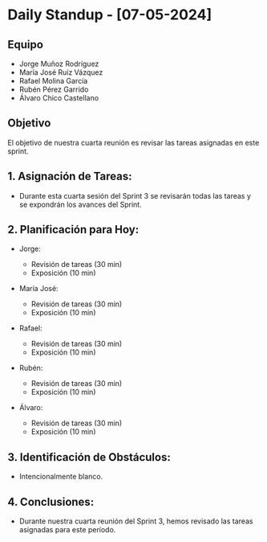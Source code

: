 # Daily Standup - [07-05-2024]

## Equipo
- Jorge Muñoz Rodríguez
- María José Ruíz Vázquez
- Rafael Molina García
- Rubén Pérez Garrido
- Álvaro Chico Castellano

## Objetivo
El objetivo de nuestra cuarta reunión es revisar las tareas asignadas en este sprint.

## 1. **Asignación de Tareas:**
   - Durante esta cuarta sesión del Sprint 3 se revisarán todas las tareas y se expondrán los avances del Sprint.

## 2. **Planificación para Hoy:**
   
   - Jorge:
     - Revisión de tareas (30 min)
     - Exposición (10 min)
   
   - María José:
     - Revisión de tareas (30 min)
     - Exposición (10 min)
   
   - Rafael:
     - Revisión de tareas (30 min)
     - Exposición (10 min)
   
   - Rubén:
     - Revisión de tareas (30 min)
     - Exposición (10 min)
    
   - Álvaro:
     - Revisión de tareas (30 min)
     - Exposición (10 min)

## 3. **Identificación de Obstáculos:**
  - Intencionalmente blanco.

  
## 4. **Conclusiones:**
  - Durante nuestra cuarta reunión del Sprint 3, hemos revisado las tareas asignadas para este período.
